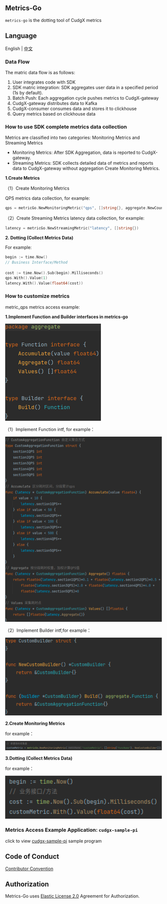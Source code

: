 ## Metrics-Go 

`metrics-go` is the dotting tool of CudgX metrics

Language
----

English | [中文](https://github.com/galaxy-future/metrics-go/blob/master/docs/CH-README.md)


### Data Flow

The matric data flow is as follows:
1.	User integrates code with SDK
2.	SDK matric integration: SDK aggregates user data in a specified period (1s by default).
3.	Batch Push: Each aggregation cycle pushes metrics to CudgX-gateway
4.	CudgX-gateway distributes data to Kafka 
5.	CudgX-consumer consumes data and stores it to clickhouse
6.	Query metrics based on clickhouse data 



### How to use SDK complete metrics data collection 
Metrics are classified into two categories: Monitoring Metrics and Streaming Metrics
- Monitoring Metrics: After SDK Aggregation, data is reported to CudgX-gateway. 
- Streaming Metrics: SDK collects detailed data of metrics and reports data to CudgX-gateway without aggregation Create Monitoring Metrics.


**1.Create  Metrics**

（1）Create Monitoring Metrics

QPS metrics data collection, for example:
```go
qps = metricGo.NewMonitoringMetric("qps", []string{}, aggregate.NewCountBuilder())
```

（2）Create Streaming Metrics 
 latency data collection, for example:
```go
latency = metricGo.NewStreamingMetric("latency", []string{})
```

**2.	Dotting (Collect Metrics Data)**

For example:
```go
begin := time.Now()
// Business Interface/Method

cost := time.Now().Sub(begin).Milliseconds()
qps.With().Value(1)
latency.With().Value(float64(cost))
```

### How to customize metrics
metric_qps metrics access example:


**1.Implement Function and Builder interfaces in metrics-go**

![base](./images/base.png)

（1）Implement Function intf, for example：

![function](./images/function.png)

（2）Implement Builder intf,for example：

![builder](./images/builder.png)

**2.Create Monitoring Metrics**

for example：

![new](./images/new.png)

**3.Dotting (Collect Metrics Data)**

for example：

![with](./images/with.png)

### Metrics Access Example Application: `cudgx-sample-pi`

click to view [cudgx-sample-pi](https://github.com/galaxy-future/cudgx/blob/master/sample/pi/main.go) sample program


Code of Conduct
------
[Contributor Convention](https://github.com/galaxy-future/cudgx/blob/master/CODE_OF_CONDUCT.md)

Authorization
-----

Metrics-Go uses [Elastic License 2.0](https://github.com/galaxy-future/cudgx/blob/master/LICENSE) Agreement for Authorization.

